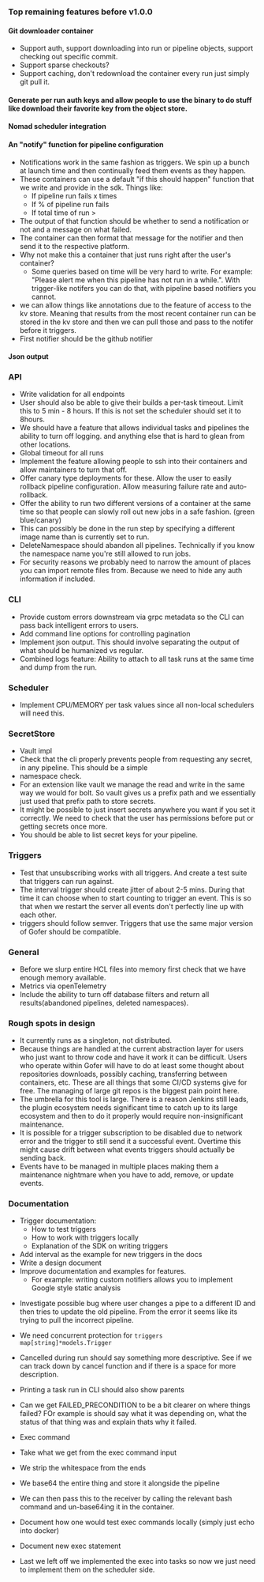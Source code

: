 ### Top remaining features before v1.0.0

#### Git downloader container

- Support auth, support downloading into run or pipeline objects, support checking out specific commit.
- Support sparse checkouts?
- Support caching, don't redownload the container every run just simply git pull it.

#### Generate per run auth keys and allow people to use the binary to do stuff like download their favorite key from the object store.

#### Nomad scheduler integration

#### An "notify" function for pipeline configuration

- Notifications work in the same fashion as triggers. We spin up a bunch at launch time and then continually feed them
  events as they happen.
- These containers can use a default "if this should happen" function that we write and provide in the sdk. Things like:
  - If pipeline run fails x times
  - If % of pipeline run fails
  - If total time of run > <duration>
- The output of that function should be whether to send a notification or not and a message on what failed.
- The container can then format that message for the notifier and then send it to the respective platform.
- Why not make this a container that just runs right after the user's container?
  - Some queries based on time will be very hard to write. For example: "Please alert me when this pipeline has not run
    in a while.". With trigger-like notifers you can do that, with pipeline based notifiers you cannot.
- we can allow things like annotations due to the feature of access to the kv store. Meaning that results from the most
  recent container run can be stored in the kv store and then we can pull those and pass to the notifer before it triggers.
- First notifier should be the github notifier

#### Json output

### API

- Write validation for all endpoints
- User should also be able to give their builds a per-task timeout. Limit this to 5 min - 8 hours. If this is not set the scheduler should set it to 8hours.
- We should have a feature that allows individual tasks and pipelines the ability to turn off logging.
  and anything else that is hard to glean from other locations.
- Global timeout for all runs
- Implement the feature allowing people to ssh into their containers and allow maintainers to turn that off.
- Offer canary type deployments for these. Allow the user to easily rollback pipeline configuration. Allow measuring failure rate and auto-rollback.
- Offer the ability to run two different versions of a container at the same time so that people can slowly roll out new jobs in a safe fashion. (green blue/canary)
- This can possibly be done in the run step by specifying a different image name than is currently set to run.
- DeleteNamespace should abandon all pipelines. Technically if you know the namespace name you're still allowed to run jobs.
- For security reasons we probably need to narrow the amount of places you can import remote files from. Because we need to hide any auth information if included.

### CLI

- Provide custom errors downstream via grpc metadata so the CLI can pass back intelligent errors to users.
- Add command line options for controlling pagination
- Implement json output. This should involve separating the output of what should be humanized vs regular.
- Combined logs feature: Ability to attach to all task runs at the same time and dump from the run.

### Scheduler

- Implement CPU/MEMORY per task values since all non-local schedulers will need this.

### SecretStore

- Vault impl
- Check that the cli properly prevents people from requesting any secret, in any pipeline. This should be a simple
- namespace check.
- For an extension like vault we manage the read and write in the same way we would for bolt. So vault gives us a prefix
  path and we essentially just used that prefix path to store secrets.
- It might be possible to just insert secrets anywhere you want if you set it correctly. We need to check that
  the user has permissions before put or getting secrets once more.
- You should be able to list secret keys for your pipeline.

### Triggers

- Test that unsubscribing works with all triggers. And create a test suite that triggers can run against.
- The interval trigger should create jitter of about 2-5 mins. During that time it can choose when to start counting to trigger an event. This is so that when we restart the server all events don't perfectly line up with each other.
- triggers should follow semver. Triggers that use the same major version of Gofer should be compatible.

### General

- Before we slurp entire HCL files into memory first check that we have enough memory available.
- Metrics via openTelemetry
- Include the ability to turn off database filters and return all results(abandoned pipelines, deleted namespaces).

### Rough spots in design

- It currently runs as a singleton, not distributed.
- Because things are handled at the current abstraction layer for users who just want to throw code and have it work it can be difficult. Users who operate within Gofer will have to do at least some thought about repositories downloads, possibly caching, transferring between containers, etc. These are all things that some CI/CD systems give for free. The managing of large git repos is the biggest pain point here.
- The umbrella for this tool is large. There is a reason Jenkins still leads, the plugin ecosystem needs significant time to catch up to its large ecosystem and then to do it properly would require non-insignificant maintenance.
- It is possible for a trigger subscription to be disabled due to network error and the trigger to still send it a successful event.
  Overtime this might cause drift between what events triggers should actually be sending back.
- Events have to be managed in multiple places making them a maintenance nightmare when you have to add, remove, or update events.

### Documentation

- Trigger documentation:
  - How to test triggers
  - How to work with triggers locally
  - Explanation of the SDK on writing triggers
- Add interval as the example for new triggers in the docs
- Write a design document
- Improve documentation and examples for features.
  - For example: writing custom notifiers allows you to implement Google style static analysis

* Investigate possible bug where user changes a pipe to a different ID and then tries to update the old pipeline.
  From the error it seems like its trying to pull the incorrect pipeline.
* We need concurrent protection for `triggers map[string]*models.Trigger`
* Cancelled during run should say something more descriptive. See if we can track down by cancel function and if there
  is a space for more description.
* Printing a task run in CLI should also show parents
* Can we get FAILED_PRECONDITION to be a bit clearer on where things failed? FOr example is should say what it was depending on, what the status of that thing was and explain thats why it failed.

* Exec command
* Take what we get from the exec command input
* We strip the whitespace from the ends
* We base64 the entire thing and store it alongside the pipeline
* We can then pass this to the receiver by calling the relevant bash command and un-base64ing it in the container.
* Document how one would test exec commands locally (simply just echo into docker)
* Document new exec statement
* Last we left off we implemented the exec into tasks so now we just need to implement them on the scheduler side.
